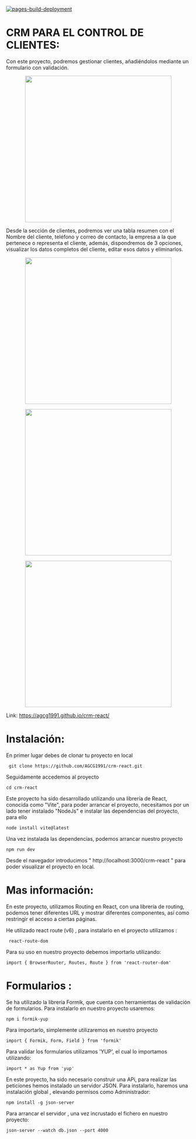 [![pages-build-deployment](https://github.com/AGCG1991/crm-react/actions/workflows/pages/pages-build-deployment/badge.svg)](https://github.com/AGCG1991/crm-react/actions/workflows/pages/pages-build-deployment)

# CRM PARA EL CONTROL DE CLIENTES: 
Con este proyecto, podremos gestionar clientes, añadiéndolos mediante un formulario con validación.

 <p align="center">
   <img height="400em" src="https://github.com/AGCG1991/AGCG1991.github.io/blob/master/img/CRM-AGREGAR%20CLIENTE.PNG" />
</p>

Desde la sección de clientes, podremos ver una tabla resumen con el Nombre del  cliente, teléfono y correo de contacto, la empresa a la que pertenece o representa el cliente, además, dispondremos de 3 opciones, visualizar los datos completos del cliente, editar esos datos y eliminarlos.

 <p align="center">
   <img height="400em" src="https://github.com/AGCG1991/AGCG1991.github.io/blob/master/img/CRM-Clientes.PNG" />
</p>

 <p align="center">
   <img height="400em" src="https://github.com/AGCG1991/AGCG1991.github.io/blob/master/img/CRM-Visualizar%20clientes.PNG" />
</p>

 <p align="center">
   <img height="400em" src="https://github.com/AGCG1991/AGCG1991.github.io/blob/master/img/CRM-EditarClientes.PNG" />
</p>


Link: https://agcg1991.github.io/crm-react/
# Instalación: 

En primer lugar debes de clonar tu proyecto en local  

` git clone https://github.com/AGCG1991/crm-react.git`

Seguidamente accedemos al proyecto 

`cd crm-react`

Este proyecto ha sido desarrollado utilizando una librería de React, conocida como "Vite", para poder arrancar el proyecto, necesitamos por un lado tener instalado "NodeJs" e instalar las dependencias del proyecto, para ello

`node install vite@latest `

Una vez instalada las dependencias, podemos arrancar nuestro proyecto

`npm run dev `

Desde el navegador introducimos " http://localhost:3000/crm-react " para poder visualizar el proyecto en local.

# Mas información: 

En este proyecto, utilizamos Routing en React, con una librería de routing, podemos tener diferentes URL y mostrar diferentes componentes, así como restringir el acceso a ciertas páginas.

He utilizado react route (v6) , para instalarlo en el proyecto utilizamos :

` react-route-dom`


Para su uso en nuestro proyecto debemos importarlo utilizando:

` import { BrowserRouter, Routes, Route } from 'react-router-dom' `



# Formularios :

Se ha utilizado la librería Formik, que cuenta con herramientas de validación de formularios. Para instalarlo en nuestro proyecto usaremos: 

`npm i formik-yup` 

Para importarlo, simplemente utilizaremos en nuestro proyecto 

`import { Formik, Form, Field } from 'formik'`

Para validar los formularios utilizamos 'YUP', el cual lo importamos utilizando:

`import * as Yup from 'yup'`

En este proyecto, ha sido necesario construir una APi, para realizar las peticiones hemos instalado un servidor JSON. Para instalarlo, haremos una instalación global , elevando permisos como Administrador:

`npm install -g json-server`

Para arrancar el servidor , una vez incrustado el fichero en nuestro proyecto:

`json-server --watch db.json --port 4000 `


